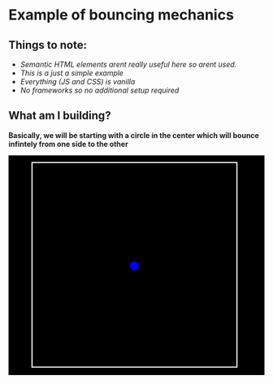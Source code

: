 # Example of bouncing mechanics

## Things to note:

- *Semantic HTML elements arent really useful here so arent used.*
- *This is a just a simple example*
- *Everything (JS and CSS) is vanilla*
- *No frameworks so no additional setup required*

## What am I building?

**Basically, we will be starting with a circle in the center which will bounce infintely from one side to the other** 

![Basic Setup](/images/first-img.png "Basic Setup")